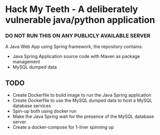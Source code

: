 # Hack My Teeth - A deliberately vulnerable java/python application

### __DO NOT RUN THIS ON ANY PUBLICLY AVAILABLE SERVER__

A Java Web App using Spring framework, the repository contains:
 - Java Spring Application source code with Maven as package management
 - MySQL dumped data

## TODO

- Create Dockerfile to build image to run the Java Spring application
- Create Dockerfile to use the MySQL dumped data to host a MySQL database services
- Spin-up both using docker run
- Make the Java Spring wait for the presence of the MySQL database server.
- Create a docker-compose for 1-liner spinning up

